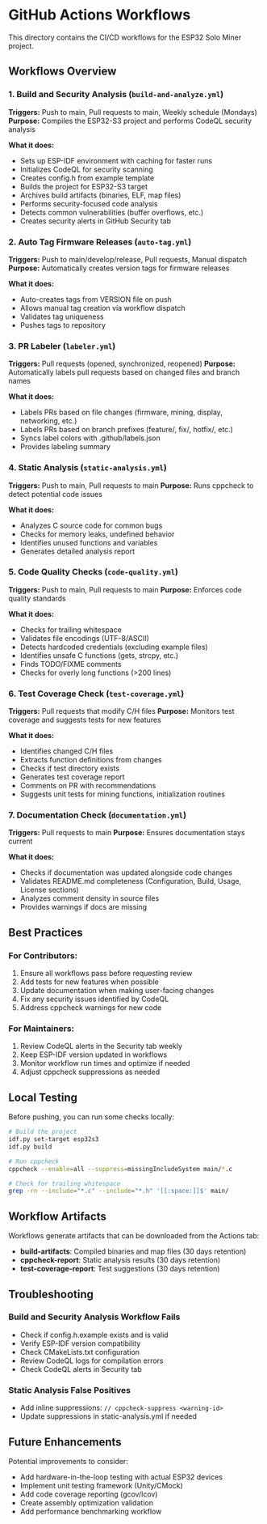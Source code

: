 # GitHub Actions Workflows

This directory contains the CI/CD workflows for the ESP32 Solo Miner project.

## Workflows Overview

### 1. Build and Security Analysis (`build-and-analyze.yml`)
**Triggers:** Push to main, Pull requests to main, Weekly schedule (Mondays)
**Purpose:** Compiles the ESP32-S3 project and performs CodeQL security analysis

**What it does:**
- Sets up ESP-IDF environment with caching for faster runs
- Initializes CodeQL for security scanning
- Creates config.h from example template
- Builds the project for ESP32-S3 target
- Archives build artifacts (binaries, ELF, map files)
- Performs security-focused code analysis
- Detects common vulnerabilities (buffer overflows, etc.)
- Creates security alerts in GitHub Security tab

### 2. Auto Tag Firmware Releases (`auto-tag.yml`)
**Triggers:** Push to main/develop/release, Pull requests, Manual dispatch
**Purpose:** Automatically creates version tags for firmware releases

**What it does:**
- Auto-creates tags from VERSION file on push
- Allows manual tag creation via workflow dispatch
- Validates tag uniqueness
- Pushes tags to repository

### 3. PR Labeler (`labeler.yml`)
**Triggers:** Pull requests (opened, synchronized, reopened)
**Purpose:** Automatically labels pull requests based on changed files and branch names

**What it does:**
- Labels PRs based on file changes (firmware, mining, display, networking, etc.)
- Labels PRs based on branch prefixes (feature/, fix/, hotfix/, etc.)
- Syncs label colors with .github/labels.json
- Provides labeling summary

### 4. Static Analysis (`static-analysis.yml`)
**Triggers:** Push to main, Pull requests to main
**Purpose:** Runs cppcheck to detect potential code issues

**What it does:**
- Analyzes C source code for common bugs
- Checks for memory leaks, undefined behavior
- Identifies unused functions and variables
- Generates detailed analysis report

### 5. Code Quality Checks (`code-quality.yml`)
**Triggers:** Push to main, Pull requests to main
**Purpose:** Enforces code quality standards

**What it does:**
- Checks for trailing whitespace
- Validates file encodings (UTF-8/ASCII)
- Detects hardcoded credentials (excluding example files)
- Identifies unsafe C functions (gets, strcpy, etc.)
- Finds TODO/FIXME comments
- Checks for overly long functions (>200 lines)

### 6. Test Coverage Check (`test-coverage.yml`)
**Triggers:** Pull requests that modify C/H files
**Purpose:** Monitors test coverage and suggests tests for new features

**What it does:**
- Identifies changed C/H files
- Extracts function definitions from changes
- Checks if test directory exists
- Generates test coverage report
- Comments on PR with recommendations
- Suggests unit tests for mining functions, initialization routines

### 7. Documentation Check (`documentation.yml`)
**Triggers:** Pull requests to main
**Purpose:** Ensures documentation stays current

**What it does:**
- Checks if documentation was updated alongside code changes
- Validates README.md completeness (Configuration, Build, Usage, License sections)
- Analyzes comment density in source files
- Provides warnings if docs are missing

## Best Practices

### For Contributors:
1. Ensure all workflows pass before requesting review
2. Add tests for new features when possible
3. Update documentation when making user-facing changes
4. Fix any security issues identified by CodeQL
5. Address cppcheck warnings for new code

### For Maintainers:
1. Review CodeQL alerts in the Security tab weekly
2. Keep ESP-IDF version updated in workflows
3. Monitor workflow run times and optimize if needed
4. Adjust cppcheck suppressions as needed

## Local Testing

Before pushing, you can run some checks locally:

```bash
# Build the project
idf.py set-target esp32s3
idf.py build

# Run cppcheck
cppcheck --enable=all --suppress=missingIncludeSystem main/*.c

# Check for trailing whitespace
grep -rn --include="*.c" --include="*.h" '[[:space:]]$' main/
```

## Workflow Artifacts

Workflows generate artifacts that can be downloaded from the Actions tab:
- **build-artifacts**: Compiled binaries and map files (30 days retention)
- **cppcheck-report**: Static analysis results (30 days retention)
- **test-coverage-report**: Test suggestions (30 days retention)

## Troubleshooting

### Build and Security Analysis Workflow Fails
- Check if config.h.example exists and is valid
- Verify ESP-IDF version compatibility
- Check CMakeLists.txt configuration
- Review CodeQL logs for compilation errors
- Check CodeQL alerts in Security tab

### Static Analysis False Positives
- Add inline suppressions: `// cppcheck-suppress <warning-id>`
- Update suppressions in static-analysis.yml if needed

## Future Enhancements

Potential improvements to consider:
- Add hardware-in-the-loop testing with actual ESP32 devices
- Implement unit testing framework (Unity/CMock)
- Add code coverage reporting (gcov/lcov)
- Create assembly optimization validation
- Add performance benchmarking workflow
